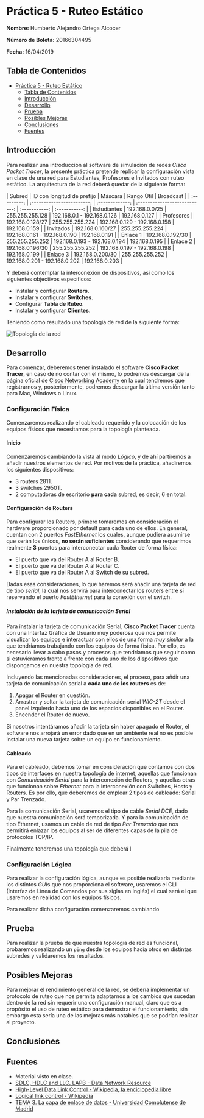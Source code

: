 # Práctica 5 - Ruteo Estático

**Nombre:** Humberto Alejandro Ortega Alcocer

**Número de Boleta:** 20166304495

**Fecha:** 16/04/2019

## Tabla de Contenidos

- [Práctica 5 - Ruteo Estático](#pr%C3%A1ctica-5%-%Ruteo%Est%C3%A1tico)
  - [Tabla de Contenidos](#tabla-de-contenidos)
  - [Introducción](#introducci%C3%B3n)
  - [Desarrollo](#desarrollo)
  - [Prueba](#prueba)
  - [Posibles Mejoras](#posibles-mejoras)
  - [Conclusiones](#conclusiones)
  - [Fuentes](#fuentes)

## Introducción

Para realizar una introducción al software de simulación de redes *Cisco Packet Tracer*, la presente práctica pretende replicar la configuración vista en clase de una red para Estudiantes, Profesores e Invitados con ruteo estático. La arquitectura de la red deberá quedar de la siguiente forma:

|   Subred    | ID con longitud de prefijo |     Máscara     |          Rango Útil           |   Broadcast   |
| :---------: | :------------------------: | :-------------: | :---------------------------: | :-----------: | :-----------: |
| Estudiantes |       192.168.0.0/25       | 255.255.255.128 |  192.168.0.1 - 192.168.0.126  | 192.168.0.127 |
| Profesores  |      192.168.0.128/27      | 255.255.255.224 | 192.168.0.129 - 192.168.0.158 | 192.168.0.159 |
|  Invitados  |      192.168.0.160/27      | 255.255.255.224 | 192.168.0.161 - 192.168.0.190 | 192.168.0.191 |
|  Enlace 1   |      192.168.0.192/30      | 255.255.255.252 | 192.168.0.193 - 192.168.0.194 | 192.168.0.195 |
|  Enlace 2   |      192.168.0.196/30      | 255.255.255.252 | 192.168.0.197 - 192.168.0.198 | 192.168.0.199 |
|  Enlace 3   |      192.168.0.200/30      | 255.255.255.252 | 192.168.0.201 - 192.168.0.202 | 192.168.0.203 |

Y deberá contemplar la interconexión de dispositivos, así como los siguientes objectivos específicos:

- Instalar y configurar **Routers**.
- Instalar y configurar **Switches**.
- Configurar **Tabla de Ruteo**.
- Instalar y configurar **Clientes**.

Teniendo como resultado una topología de red de la siguiente forma:

![Topología de la red](https://i.imgur.com/Py6gA24.jpg)

## Desarrollo

Para comenzar, deberemos tener instalado el software **Cisco Packet Tracer**, en caso de no contar con el mismo, lo podremos descargar de la página oficial de [Cisco Networking Academy][packet-tracer-url] en la cual tendremos que registrarnos y, posteriormente, podremos descargar la última versión tanto para Mac, Windows o Linux.

### Configuración Física

Comenzaremos realizando el cableado requerido y la colocación de los equipos físicos que necesitamos para la topología planteada.


#### Inicio

Comenzaremos cambiando la vista al modo *Lógico*, y de ahí partiremos a añadir nuestros elementos de red. Por motivos de la práctica, añadiremos los siguientes dispositivos:

- 3 routers 2811.
- 3 switches 2950T.
- 2 computadoras de escritorio **para cada** subred, es decir, 6 en total.

#### Configuración de Routers

Para configurar los Routers, primero tomaremos en consideración el hardware proporcionado por default para cada uno de ellos. En general, cuentan con 2 puertos *FastEthernet* los cuales, aunque pudiera asumirse que serán los únicos, **no serán suficientes** considerando que requerimos realmente **3** puertos para interconectar cada Router de forma física:

- El puerto que va del Router A al Router B.
- El puerto que va del Router A al Router C.
- El puerto que va del Router A al Switch de su subred.

Dadas esas consideraciones, lo que haremos será añadir una tarjeta de red de tipo *serial*, la cual nos servirá para interconectar los routers entre sí reservando el puerto *FastEthernet* para la conexión con el switch.

##### Instalación de la tarjeta de comunicación Serial

Para instalar la tarjeta de comunicación Serial, **Cisco Packet Tracer** cuenta con una Interfaz Gráfica de Usuario muy poderosa que nos permite visualizar los equipos e interactuar con ellos de una forma *muy similar* a la que tendríamos trabajando con los equipos de forma física. Por ello, es necesario llevar a cabo pasos y procesos que tendríamos que seguir como si estuviéramos frente a frente con cada uno de los dispositivos que dispongamos en nuestra topología de red.

Incluyendo las mencionadas consideraciones, el proceso, para añdir una tarjeta de comunicación serial a **cada uno de los routers** es de:

1. Apagar el Router en cuestión.
2. Arrastrar y soltar la tarjeta de comunicación serial *WIC-2T* desde el panel izquierdo hasta uno de los espacios disponibles en el Router.
3. Encender el Router de nuevo.

Si nosotros intentáramos añadir la tarjeta **sin** haber apagado el Router, el software nos arrojará un error dado que en un ambiente real no es posible instalar una nueva tarjeta sobre un equipo en funcionamiento.

#### Cableado

Para el cableado, debemos tomar en consideración que contamos con dos tipos de interfaces en nuestra topología de internet, aquellas que funcionan con *Comunicación Serial* para la interconexión de Routers, y aquellas otras que funcionan sobre *Ethernet* para la interconexión con Switches, Hosts y Routers. Es por ello, que deberemos de emplear 2 tipos de cableado: Serial y Par Trenzado.

Para la comunicación Serial, usaremos el tipo de cable *Serial DCE*, dado que nuestra comunicación será temporizada. Y para la comunicación de tipo Ethernet, usamos un cable de red de tipo *Par Trenzado* que nos permitirá enlazar los equipos al ser de diferentes capas de la pila de protocolos TCP/IP.

Finalmente tendremos una topología que deberá l

### Configuración Lógica

Para realizar la configuración lógica, aunque es posible realizarla mediante los distintos *GUI*s que nos proporciona el software, usaremos el CLI (Interfaz de Línea de Comandos por sus siglas en inglés) el cual será el que usaremos en realidad con los equipos físicos.

Para realizar dicha configuración comenzaremos cambiando

## Prueba

Para realizar la prueba de que nuestra topología de red es funcional, probaremos realizando un `ping` desde los equipos hacia otros en distintas subredes y validaremos los resultados.

## Posibles Mejoras

Para mejorar el rendimiento general de la red, se debería implementar un protocolo de ruteo que nos permita adaptarnos a los cambios que sucedan dentro de la red sin requerir una configuración manual, claro que es a propósito el uso de ruteo estático para demostrar el funcionamiento, sin embargo esta sería una de las mejoras más notables que se podrían realizar al proyecto.

## Conclusiones



## Fuentes

- Material visto en clase.
- [SDLC, HDLC and LLC, LAPB - Data Network Resource](http://www.rhyshaden.com/hdlc.htm)
- [High-Level Data Link Control - Wikipedia, la enciclopedia libre](https://es.wikipedia.org/wiki/High-Level_Data_Link_Control)
- [Logical link control - Wikipedia](https://en.wikipedia.org/wiki/Logical_link_control)
- [TEMA 3. La capa de enlace de datos - Universidad Complutense de Madrid](https://www.fdi.ucm.es/profesor/rubensm/Redes/Trasparencias/Tema%203.pdf)

[packet-tracer-url]: https://www.netacad.com/es/courses/packet-tracer

